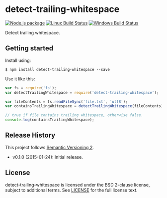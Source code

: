 # detect-trailing-whitespace

[![Node.js package](http://img.shields.io/npm/v/detect-trailing-whitespace.svg)](https://www.npmjs.com/package/detect-trailing-whitespace)
[![Linux Build Status](http://img.shields.io/travis/sonicdoe/detect-trailing-whitespace/develop.svg)](https://travis-ci.org/sonicdoe/detect-trailing-whitespace)
[![Windows Build Status](http://img.shields.io/appveyor/ci/sonicdoe/detect-trailing-whitespace.svg)](https://ci.appveyor.com/project/sonicdoe/detect-trailing-whitespace)

Detect trailing whitespace.

## Getting started

Install using:

```shell
$ npm install detect-trailing-whitespace --save
```

Use it like this:

```js
var fs = require('fs');
var detectTrailingWhitespace = require('detect-trailing-whitespace');

var fileContents = fs.readFileSync('file.txt', 'utf8');
var containsTrailingWhitespace = detectTrailingWhitespace(fileContents);

// true if file contains trailing whitespace, otherwise false.
console.log(containsTrailingWhitespace);
```

## Release History

This project follows [Semantic Versioning 2](http://semver.org/).

- v0.1.0 (2015-01-24): Initial release.

## License

detect-trailing-whitespace is licensed under the BSD 2-clause license, subject to additional terms. See [LICENSE](./LICENSE) for the full license text.
